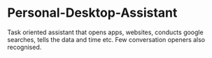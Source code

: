 # Personal-Desktop-Assistant
Task oriented assistant that opens apps, websites, conducts google searches, tells the data and time etc. Few conversation openers also recognised.
